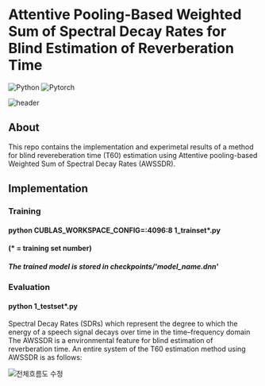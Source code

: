 # Attentive Pooling-Based Weighted Sum of Spectral Decay Rates for Blind Estimation of Reverberation Time 


![Python](https://img.shields.io/badge/Python-3776AB?style=flat-square&logo=Python&logoColor=yellow)
![Pytorch](https://img.shields.io/badge/Pytorch-EE4C2C?style=flat-square&logo=Pytorch&logoColor=black)


![header](https://capsule-render.vercel.app/api?type=Rect&color=auto&height=200&section=footer&text=Blind%20T60%20Estimation&fontSize=70&textBg=true)


## About
This repo contains the implementation and experimetal results of a method for blind revereberation time (T60) estimation using Attentive pooling-based Weighted Sum of Spectral Decay Rates (AWSSDR). 

## Implementation

### Training
#### python CUBLAS_WORKSPACE_CONFIG=:4096:8 1_trainset*.py
#### (\* = training set number)

##### The trained model is stored in checkpoints/'model_name.dnn'

### Evaluation
#### python 1_testset*.py







Spectral Decay Rates (SDRs) which represent the degree to which the energy of a speech signal decays over time in the time–frequency domain 
The AWSSDR is a environmental feature for blind estimation of reverberation time. An entire system of the T60 estimation method using AWSSDR is as follows:

![전체흐름도 수정](https://user-images.githubusercontent.com/26379533/148699432-aaa7a6f6-594f-40db-94db-6ffc41126f34.PNG)
